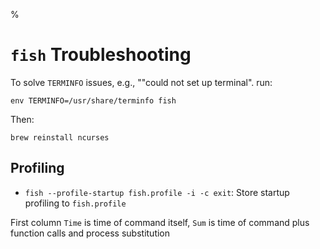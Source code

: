 %

# `fish` Troubleshooting

To solve `TERMINFO` issues, e.g., ""could not set up terminal". run:

    env TERMINFO=/usr/share/terminfo fish

Then:

    brew reinstall ncurses

## Profiling

- `fish --profile-startup fish.profile -i -c exit`: Store startup profiling to `fish.profile`

First column `Time` is time of command itself, `Sum` is time of command plus function calls and process substitution
